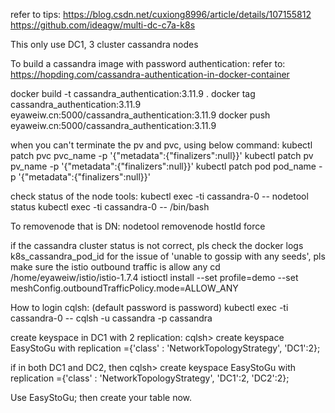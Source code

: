 refer to tips:
https://blog.csdn.net/cuxiong8996/article/details/107155812
https://github.com/ideagw/multi-dc-c7a-k8s

This only use DC1, 3 cluster cassandra nodes

To build a cassandra image with password authentication:
refer to: https://hopding.com/cassandra-authentication-in-docker-container

docker build -t cassandra_authentication:3.11.9 .
docker tag cassandra_authentication:3.11.9 eyaweiw.cn:5000/cassandra_authentication:3.11.9
docker push eyaweiw.cn:5000/cassandra_authentication:3.11.9

when you can't terminate the pv and pvc, using below command:
kubectl patch pvc pvc_name -p '{"metadata":{"finalizers":null}}'
kubectl patch pv pv_name -p '{"metadata":{"finalizers":null}}'
kubectl patch pod pod_name -p '{"metadata":{"finalizers":null}}'

check status of the node tools:
kubectl exec -ti cassandra-0 -- nodetool status
kubectl exec -ti cassandra-0 -- /bin/bash

To removenode that is DN:
nodetool removenode hostId force

if the cassandra cluster status is not correct, pls check the docker logs k8s_cassandra_pod_id
for the issue of 'unable to gossip with any seeds', pls make sure the istio outbound traffic is allow any
cd /home/eyaweiw/istio/istio-1.7.4
istioctl install --set profile=demo --set meshConfig.outboundTrafficPolicy.mode=ALLOW_ANY

How to login cqlsh: (default password is password)
kubectl exec -ti cassandra-0 -- cqlsh -u cassandra -p cassandra

create keyspace in DC1 with 2 replication:
cqlsh> create keyspace EasyStoGu with replication ={'class' : 'NetworkTopologyStrategy', 'DC1':2};

if in both DC1 and DC2, then
cqlsh> create keyspace EasyStoGu with replication ={'class' : 'NetworkTopologyStrategy', 'DC1':2, 'DC2':2};

Use EasyStoGu;
then create your table now.


